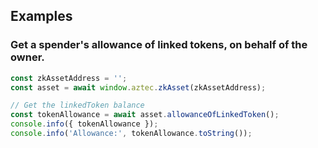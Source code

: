 ## Examples

### Get a spender's allowance of linked tokens, on behalf of the owner.

```js
const zkAssetAddress = '';
const asset = await window.aztec.zkAsset(zkAssetAddress);

// Get the linkedToken balance
const tokenAllowance = await asset.allowanceOfLinkedToken();
console.info({ tokenAllowance });
console.info('Allowance:', tokenAllowance.toString());
```
